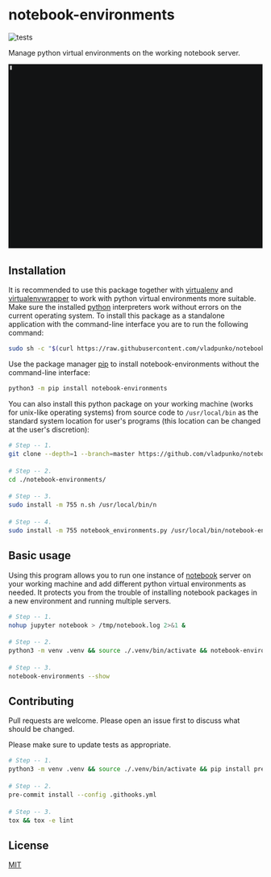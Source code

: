 # notebook-environments

![tests](https://github.com/vladpunko/notebook-environments/actions/workflows/tests.yml/badge.svg)

Manage python virtual environments on the working notebook server.

![usage-example](https://raw.githubusercontent.com/vladpunko/notebook-environments/master/notebook_environments.gif)

## Installation

It is recommended to use this package together with [virtualenv](https://github.com/pypa/virtualenv) and [virtualenvwrapper](https://bitbucket.org/virtualenvwrapper/virtualenvwrapper) to work with python virtual environments more suitable. Make sure the installed [python](https://wiki.archlinux.org/title/python) interpreters work without errors on the current operating system. To install this package as a standalone application with the command-line interface you are to run the following command:

```bash
sudo sh -c "$(curl https://raw.githubusercontent.com/vladpunko/notebook-environments/master/install.sh)"
```

Use the package manager [pip](https://pip.pypa.io/en/stable) to install notebook-environments without the command-line interface:

```bash
python3 -m pip install notebook-environments
```

You can also install this python package on your working machine (works for unix-like operating systems) from source code to `/usr/local/bin` as the standard system location for user's programs (this location can be changed at the user's discretion):

```bash
# Step -- 1.
git clone --depth=1 --branch=master https://github.com/vladpunko/notebook-environments.git

# Step -- 2.
cd ./notebook-environments/

# Step -- 3.
sudo install -m 755 n.sh /usr/local/bin/n

# Step -- 4.
sudo install -m 755 notebook_environments.py /usr/local/bin/notebook-environments
```

## Basic usage

Using this program allows you to run one instance of [notebook](https://github.com/jupyter/notebook) server on your working machine and add different python virtual environments as needed.
It protects you from the trouble of installing notebook packages in a new environment and running multiple servers.

```bash
# Step -- 1.
nohup jupyter notebook > /tmp/notebook.log 2>&1 &

# Step -- 2.
python3 -m venv .venv && source ./.venv/bin/activate && notebook-environments --add

# Step -- 3.
notebook-environments --show
```

## Contributing

Pull requests are welcome.
Please open an issue first to discuss what should be changed.

Please make sure to update tests as appropriate.

```bash
# Step -- 1.
python3 -m venv .venv && source ./.venv/bin/activate && pip install pre-commit tox

# Step -- 2.
pre-commit install --config .githooks.yml

# Step -- 3.
tox && tox -e lint
```

## License

[MIT](https://choosealicense.com/licenses/mit)
